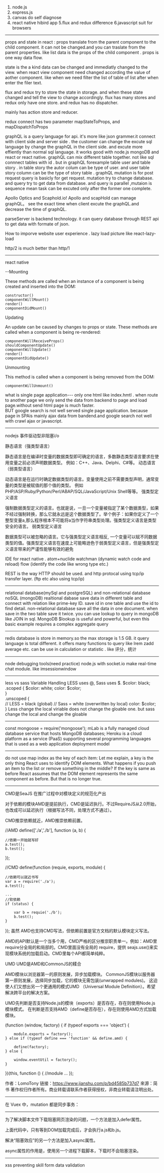 1. node.js 
2. express.js
3. canvas do self diagnose
4. react native hibird app
5.flux and redux difference
6.javascript suit for browsers

***

props and state in react :
props translate from the parent component to the child component. it can not be changed.and you can traslate from the parent properties. like <container listdata={data}> list data is the props of the child component . props is one way data flow.

state is the a kind data can be changed and immediatly changed to the view. when react view component need changed according the value of aother component. like when we need filter the list of table of list after when enter the filer text. 


flux and redux  try to store the state in storage. and when these state changed and tell the view to change accordingly.
flux has many stores and redux only have one store. and redux has no dispatcher. 

mainly has action store and reducer.



redux connect has two parameter  mapStateToProps, and mapDispatchToProps

graphQL is a query language for api. it's more like json grammer.it connect with client side and server side . the customer can change the excute sql language by change the graphQL in the client side. and excute more effiently than normal sql language. it works good with node.js mongoDB and react or react native. graphQL can mix different table together. not like sql connnect tables with id . but in graphQL forexample table user and table story . in table story  the autor colum can be type of user. and user table story column can be the type of story table .
graphQL mutation is for post request query is basicly for get request. mutation try to change database. and query try to get data from database. and query is parallel ,mutaion is sequence mean task can be excuted only after the former one complete.


Apollo Optics and Scaphold.io! Apollo and scapHold can manage graphQL。 see the exact time when client excute the graphQL.and decrease the time of graphQL.

parseServer is backend technology. it can query database through REST api to get data with formate of json.


How to imporve website user experience . lazy load picture like react-lazy-load

http/2 is much better than http/1



***

react native 

--Mounting

These methods are called when an instance of a component is being created and inserted into the DOM:

    constructor()
    componentWillMount()
    render()
    componentDidMount()

Updating

An update can be caused by changes to props or state. These methods are called when a component is being re-rendered:

    componentWillReceiveProps()
    shouldComponentUpdate()
    componentWillUpdate()
    render()
    componentDidUpdate()

Unmounting

This method is called when a component is being removed from the DOM:

    componentWillUnmount()



what is single page application--- only one html like index.hmtl .  when route to another page we only send the data from backend to page and load page.without send html page is much faster.  
 BUT google search is not well served single page application. because page in SPAis mainly ajax data from bandend.and google search not well with crawl ajax or javascript.
 
 ***

nodejs 事件驱动型非阻塞i/o

静态语言（强类型语言）

静态语言是在编译时变量的数据类型即可确定的语言，多数静态类型语言要求在使用变量之前必须声明数据类型。
例如：C++、Java、Delphi、C#等。
动态语言（弱类型语言）

动态语言是在运行时确定数据类型的语言。变量使用之前不需要类型声明，通常变量的类型是被赋值的那个值的类型。
例如PHP/ASP/Ruby/Python/Perl/ABAP/SQL/JavaScript/Unix Shell等等。
强类型定义语言

强制数据类型定义的语言。也就是说，一旦一个变量被指定了某个数据类型，如果不经过强制转换，那么它就永远是这个数据类型了。举个例子：如果你定义了一个整型变量a,那么程序根本不可能将a当作字符串类型处理。强类型定义语言是类型安全的语言。
弱类型定义语言

数据类型可以被忽略的语言。它与强类型定义语言相反, 一个变量可以赋不同数据类型的值。强类型定义语言在速度上可能略逊色于弱类型定义语言，但是强类型定义语言带来的严谨性能够有效的避免

IDE for react native . atom+nuclide  watchman (dynamic watch code and reload) flow (identify the  code like wrong type etc.)


REST is the way HTTP should be used. and http protocal using tcp/ip transfer layer. (ftp etc also using tcp/ip)

***

relational database(mySql and postgreSQL) and non-relational database noSQL (mongoDB) realtional dabase save data in different table and connect with relation like prime-key ID. save id in one table and use the id to find detail. non-relational database save all the data in one document. when save in the two table save it twice. you can use lookup to query in mongoDB like JOIN in sql. MongoDB $lookup is useful and powerful, but even this basic example requires a complex aggregate query

---
redis database is store in memory.so the max storage is 1.5 GB. it query language is total different. it offers many functions to query like lrem zadd average etc. can be use in calculation or statistic . like 评分，统计

---
 node debugging tools(need practice)
 node.js with socket.io make real-time chat module. like imsessionwindow
 
 ---
 less vs sass 
 Variable Handling
 LESS uses @, Sass uses $.
 $color: black;           
.scoped { 
  $color: white;
  color: $color;        
}                        
.unscoped {     
  // LESS = black (global)
  // Sass = white (overwritten by local)
  color: $color;          
}
Less change the local viriable does not change the gloable one. but sass change the local and change the gloable

---
const mongoose = require('mongoose');
mLab is a fully managed cloud database service that hosts MongoDB databases;
Heroku is a cloud platform as a service (PaaS) supporting several programming languages that is used as a web application deployment model

---
 do not use map index as the key of each item:
Let me explain, a key is the only thing React uses to identify DOM elements. What happens if you push an item to the list or remove something in the middle? If the key is same as before React assumes that the DOM element represents the same component as before. But that is no longer true.

-----
CMD是SeaJS 在推广过程中对模块定义的规范化产出

对于依赖的模块AMD是提前执行，CMD是延迟执行。不过RequireJS从2.0开始，也改成可以延迟执行（根据写法不同，处理方式不通过）。

CMD推崇依赖就近，AMD推崇依赖前置。

//AMD
define(['./a','./b'], function (a, b) {
 
    //依赖一开始就写好
    a.test();
    b.test();
});
 
//CMD
define(function (requie, exports, module) {
     
    //依赖可以就近书写
    var a = require('./a');
    a.test();
     
    ...
    //软依赖
    if (status) {
     
        var b = requie('./b');
        b.test();
    }
});
虽然 AMD也支持CMD写法，但依赖前置是官方文档的默认模块定义写法。

AMD的API默认是一个当多个用，CMD严格的区分推崇职责单一。例如：AMD里require分全局的和局部的。CMD里面没有全局的 require，提供 seajs.use()来实现模块系统的加载启动。CMD里每个API都简单纯粹。

UMD
UMD是AMD和CommonJS的糅合

AMD模块以浏览器第一的原则发展，异步加载模块。
CommonJS模块以服务器第一原则发展，选择同步加载，它的模块无需包装(unwrapped modules)。
这迫使人们又想出另一个更通用的模式UMD （Universal Module Definition）。希望解决跨平台的解决方案。

UMD先判断是否支持Node.js的模块（exports）是否存在，存在则使用Node.js模块模式。
在判断是否支持AMD（define是否存在），存在则使用AMD方式加载模块。

(function (window, factory) {
    if (typeof exports === 'object') {
     
        module.exports = factory();
    } else if (typeof define === 'function' && define.amd) {
     
        define(factory);
    } else {
     
        window.eventUtil = factory();
    }
})(this, function () {
    //module ...
});

作者：LomoTony
链接：https://www.jianshu.com/p/bd4585b737d7
來源：简书
著作权归作者所有。商业转载请联系作者获得授权，非商业转载请注明出处。

---
在 Vuex 中，mutation 都是同步事务：

---
为了解决脚本文件下载阻塞网页渲染的问题，一个方法是加入defer属性。
<script src="a.js" defer></script>
<script src="b.js" defer></script>
上面代码中，只有等到DOM加载完成后，才会执行a.js和b.js。

解决“阻塞效应”的另一个方法是加入async属性。
<script src="a.js" async></script>
<script src="b.js" async></script>
async属性的作用是，使用另一个进程下载脚本，下载时不会阻塞渲染。  

---
xss preventing skill    form data validation 
